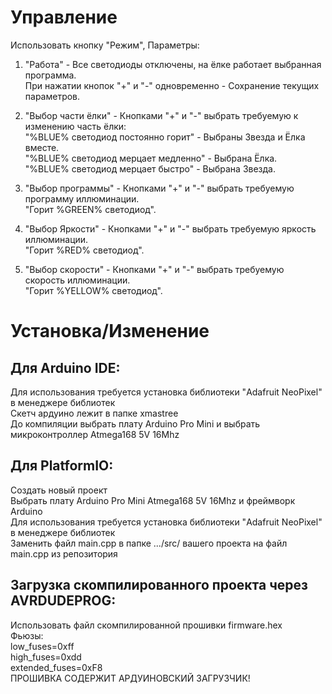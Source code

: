 Управление
===========
Использовать кнопку "Режим", Параметры:  

1. "Работа" - Все светодиоды отключены, на ёлке работает выбранная программа.  
При нажатии кнопок "+" и "-" одновременно - Сохранение текущих параметров.

2. "Выбор части ёлки" - Кнопками "+" и "-" выбрать требуемую к изменению часть ёлки:  
"%BLUE% светодиод постоянно горит" - Выбраны Звезда и Ёлка вместе.  
"%BLUE% cветодиод мерцает медленно" - Выбрана Ёлка.  
"%BLUE% cветодиод мерцает быстро" - Выбрана Звезда.  

3. "Выбор программы" - Кнопками "+" и "-" выбрать требуемую программу иллюминации.  
"Горит %GREEN% светодиод".

4. "Выбор Яркости" - Кнопками "+" и "-" выбрать требуемую яркость иллюминации.  
"Горит %RED% светодиод".

5. "Выбор скорости" - Кнопками "+" и "-" выбрать требуемую скорость иллюминации.  
"Горит %YELLOW% светодиод".


Установка/Изменение
===========
Для Arduino IDE:
----------------
Для использования требуется установка библиотеки "Adafruit NeoPixel" в менеджере библиотек  
Скетч ардуино лежит в папке xmastree  
До компиляции выбрать плату Arduino Pro Mini и выбрать микроконтроллер Atmega168 5V 16Mhz  

Для PlatformIO:
---------------
Создать новый проект  
Выбрать плату Arduino Pro Mini Atmega168 5V 16Mhz и фреймворк Arduino  
Для использования требуется установка библиотеки "Adafruit NeoPixel" в менеджере библиотек  
Заменить файл main.cpp в папке .../src/ вашего проекта на файл main.cpp из репозитория  

Загрузка скомпилированного проекта через AVRDUDEPROG:
-----------------------------------
Использовать файл скомпилированной прошивки firmware.hex  
Фьюзы:  
low_fuses=0xff  
high_fuses=0xdd  
extended_fuses=0xF8  
ПРОШИВКА СОДЕРЖИТ АРДУИНОВСКИЙ ЗАГРУЗЧИК!


